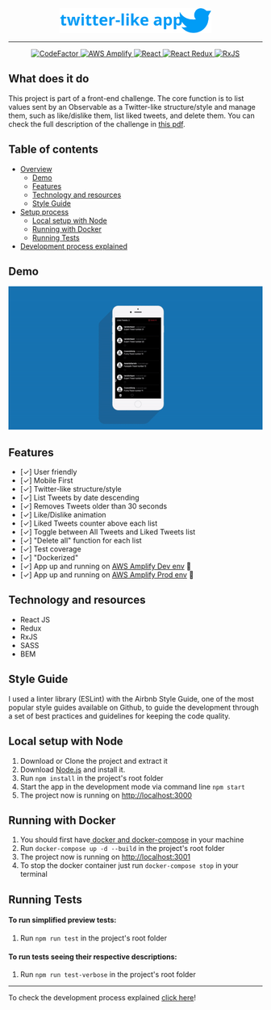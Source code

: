 <div align="center">
  <a href="https://github.com/RianTavares/pokedex" alt="Twitter-like app">
    <img width="300px" src="./src/assets/../assests/images/twitter-like-app-logo.svg">
  </a>
</div>

<hr />

<div align="center">
  <a href="https://www.codefactor.io/repository/github/riantavares/twitter-like-app">
    <img src="https://www.codefactor.io/repository/github/riantavares/twitter-like-app/badge?s=f8b7ca012a4ad4d1e4f1200c14df987b31086f50" alt="CodeFactor" />
  </a>
  <a href="https://main.d2k3vgnljt4tx7.amplifyapp.com/">
    <img src="https://img.shields.io/badge/.-deployed-green?logo=amazonaws" alt="AWS Amplify" />
  </a>
  <a href="https://github.com/facebook/react">
    <img src="https://img.shields.io/badge/.-React-%2361DAFB?logo=react" alt="React" />
  </a>
  <a href="https://react-redux.js.org/">
    <img src="https://img.shields.io/badge/.-Redux-blueviolet?logo=redux" alt="React Redux" />
  </a>
  <a href="https://rxjs.dev/">
    <img src="https://img.shields.io/badge/.-RxJS-%23B7178C?logo=reactivex" alt="RxJS" />
  </a>
</div>

## What does it do
This project is part of a front-end challenge. 
The core function is to list values sent by an Observable as a Twitter-like structure/style and manage them, such as like/dislike them, list liked tweets, and delete them. You can check the full description of the challenge in [this pdf](./src/assests/pdf/Twitter-like_application.pdf).

## Table of contents

- [Overview](#what-does-it-do)
  - [Demo](#demo)
  - [Features](#features)
  - [Technology and resources](#technology-and-resources)
  - [Style Guide](#style-guide)
- [Setup process](#fast-setup)
  - [Local setup with Node](#local-setup-with-node)
  - [Running with Docker](#running-with-docker)
  - [Running Tests](#running-tests)
- [Development process explained](docs/PROCESS.md)

## Demo
<div align="center"><img src="./src/assests/images/demo.gif"></div>

## Features

- [✓] User friendly
- [✓] Mobile First
- [✓] Twitter-like structure/style 
- [✓] List Tweets by date descending
- [✓] Removes Tweets older than 30 seconds
- [✓] Like/Dislike animation
- [✓] Liked Tweets counter above each list
- [✓] Toggle between All Tweets and Liked Tweets list
- [✓] "Delete all" function for each list
- [✓] Test coverage
- [✓] "Dockerized"
- [✓] App up and running on [AWS Amplify Dev env](https://dev.d2k3vgnljt4tx7.amplifyapp.com/) 🚀
- [✓] App up and running on [AWS Amplify Prod env](https://main.d2k3vgnljt4tx7.amplifyapp.com/) 🚀

## Technology and resources
- React JS
- Redux
- RxJS
- SASS
- BEM

## Style Guide
I used a linter library (ESLint) with the Airbnb Style Guide, one of the most popular style guides available on Github, to guide the development through a set of best practices and guidelines for keeping the code quality.

## Local setup with Node

1. Download or Clone the project and extract it
2. Download [Node.js](https://nodejs.org/it/) and install it.
3. Run `npm install` in the project's root folder
4. Start the app in the development mode via command line `npm start`
5. The project now is running on [http://localhost:3000](http://localhost:3000)


## Running with Docker

1. You should first have[ docker and docker-compose](https://docs.docker.com/get-docker/) in your machine
2. Run `docker-compose up -d --build` in the project's root folder
3. The project now is running on [http://localhost:3001](http://localhost:3001)
4. To stop the docker container just run `docker-compose stop` in your terminal

## Running Tests
#### To run simplified preview tests:

1.  Run `npm run test` in the project's root folder

#### To run tests seeing their respective descriptions:

1.  Run `npm run test-verbose` in the project's root folder

<hr>

To check the development process explained [click here](docs/PROCESS.md)!
  
    
